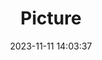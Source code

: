 ---
weight: 1
images:
- /images/edited/201.jpeg
title: Picture
date: 2023-11-11 14:03:37
tags:
- luminar
- work
---